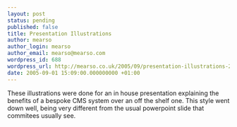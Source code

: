 ```yaml
---
layout: post
status: pending
published: false
title: Presentation Illustrations
author: mearso
author_login: mearso
author_email: mearso@mearso.com
wordpress_id: 688
wordpress_url: http://mearso.co.uk/2005/09/presentation-illustrations-2/
date: 2005-09-01 15:09:00.000000000 +01:00
---
```

These illustrations were done for an in house presentation explaining the benefits of a bespoke CMS system over an off the shelf one. This style went down well, being  very different from the usual powerpoint slide that commitees usually see.


